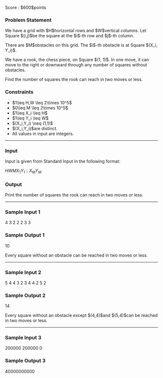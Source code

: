 
<div>

<span>

<span>

<p>
Score : $600$points
</p>

<div>

<section>

### **Problem Statement**

<p>
We have a grid with $H$horizontal rows and $W$vertical columns. Let Square $(i,j)$be the square at the $i$-th row and $j$-th column.
</p>

<p>
There are $M$obstacles on this grid. The $i$-th obstacle is at Square $(X_i, Y_i)$.
</p>

<p>
We have a rook, the chess piece, on Square $(1, 1)$. In one move, it can move to the right or downward through any number of squares without obstacles.
</p>

<p>
Find the number of squares the rook can reach in two moves or less.
</p>

</section>

</div>

<div>

<section>

### **Constraints**

<ul>

<li>
$1\leq H,W \leq 2\times 10^5$
</li>

<li>
$0\leq M \leq 2\times 10^5$
</li>

<li>
$1\leq X_i \leq H$
</li>

<li>
$1\leq Y_i \leq W$
</li>

<li>
$(X_i,Y_i) \neq (1,1)$
</li>

<li>
$(X_i,Y_i)$are distinct.
</li>

<li>
All values in input are integers.
</li>

</ul>

</section>

</div>

---

<div>

<div>

<section>

### **Input**

<p>
Input is given from Standard Input in the following format:
</p>

<div>

$H$$W$$M$$X_1$$Y_1$$\vdots$$X_M$$Y_M$
</div>

</section>

</div>

<div>

<section>

### **Output**

<p>
Print the number of squares the rook can reach in two moves or less.
</p>

</section>

</div>

</div>

---

<div>

<section>

### **Sample Input 1**

<div>

4 3 2
2 2
3 3

</div>

</section>

</div>

<div>

<section>

### **Sample Output 1**

<div>

10

</div>

<p>
Every square without an obstacle can be reached in two moves or less.
</p>

</section>

</div>

---

<div>

<section>

### **Sample Input 2**

<div>

5 4 4
3 2
3 4
4 2
5 2

</div>

</section>

</div>

<div>

<section>

### **Sample Output 2**

<div>

14

</div>

<p>
Every square without an obstacle except $(4,4)$and $(5,4)$can be reached in two moves or less.
</p>

</section>

</div>

---

<div>

<section>

### **Sample Input 3**

<div>

200000 200000 0

</div>

</section>

</div>

<div>

<section>

### **Sample Output 3**

<div>

40000000000

</div>

</section>

</div>

</span>

</span>

</div>
